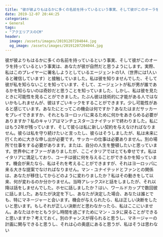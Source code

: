 ```yaml
---
title: "彼が彼よりもはるかに多くの名前を持っているという事実、そして彼がこのオーラを持っているという事実は、あなたが彼が自然だと思うようにします。"
date: 2019-12-07 20:44:25
categories:
- General
tags:
- "アクエリアスのCM"
header:
  image: /assets/images/20191207204044.jpg
  og_image: /assets/images/20191207204044.jpg
---
```


彼が彼よりもはるかに多くの名前を持っているという事実、そして彼がこのオーラを持っているという事実は、あなたが彼が自然だと思うようにします。実際、私はこのプレイヤーに署名しようとしているエージェントの1人（世界には1人いると確信しています）と接触していました。私は彼を知りませんでした、そして彼が私を知らないことを知っています、そして、エージェントが私が男が誰であるかを知らないのは奇妙だと思うことを知っていました、しかし、私は彼を見たときに可能性を見ることができました。たぶん彼は技術的に才能がある人ではないかもしれませんが、彼はすごいキックをすることができます。少し可能性があると感じています。あなたにとってこの機会は何ですか？あなたはまだサッカーをプレイできますか、それともヨーロッパに来るために何かをあきらめる必要がありますか？私のキャリアはマンチェスターユナイテッドで終わりました。私にはもう2年が残っています、そして彼らは私に新しい契約を与えなければなりません。彼らは私を守り続けたいと言ったし、彼らはそうしましたが、私は未来に行くために大きな申し出が必要です。サッカーの仕事は必要ありません。別の場所で仕事をする必要があります。または、自分の人生を整頓したいと思っています。世界中にオファーがありましたが、ここイタリアではとても幸せです。私はイタリアに満足しており、コーチは彼に何を与えることができるかを知っています。機会が来たなら、私はそれを考えることができますが、それはヨーロッパに来る大きな提案でなければなりません。マン・ユナイテッドとファンとの関係は、あなたが移住してからどのように変わりましたか？私はその動きをして以来、何が変わるのか分かりません。当時アレックスirと話をしましたが、それ以降は話をしませんでした。ホセに話しましたか？はい、ワールドカップで数回彼に話しました。あなたが決定を下し、あなたが決定した場合、あなたは誰とでも、特にマネージャーと会います。機会が与えられたら、私は正しい決断をしたいと思います。もしそれが正しい決断だと思わなかったら、私はここにいません。あなたはホセともう少し時間を過ごすためにマン・ユタに戻ることができると思いますか？考えておく。別のチャンスが得られると思うし、マネージャーの計画に関与できると思うし、それは心の奥底にあると思うが、私はそうは思わない
